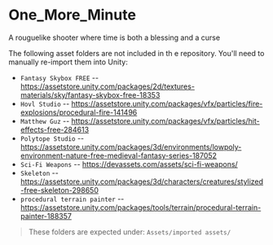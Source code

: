 # One_More_Minute
A rouguelike shooter where time is both a blessing and a curse


The following asset folders are not included in th e repository.  You'll need to manually re-import them into Unity:

- `Fantasy Skybox FREE`  -- https://assetstore.unity.com/packages/2d/textures-materials/sky/fantasy-skybox-free-18353
- `Hovl Studio`   -- https://assetstore.unity.com/packages/vfx/particles/fire-explosions/procedural-fire-141496
- `Matthew Guz` -- https://assetstore.unity.com/packages/vfx/particles/hit-effects-free-284613
- `Polytope Studio`  -- https://assetstore.unity.com/packages/3d/environments/lowpoly-environment-nature-free-medieval-fantasy-series-187052
- `Sci-Fi Weapons` -- https://devassets.com/assets/sci-fi-weapons/
- `Skeleton`   -- https://assetstore.unity.com/packages/3d/characters/creatures/stylized-free-skeleton-298650  
- `procedural terrain painter` -- https://assetstore.unity.com/packages/tools/terrain/procedural-terrain-painter-188357

> These folders are expected under: `Assets/imported assets/`
